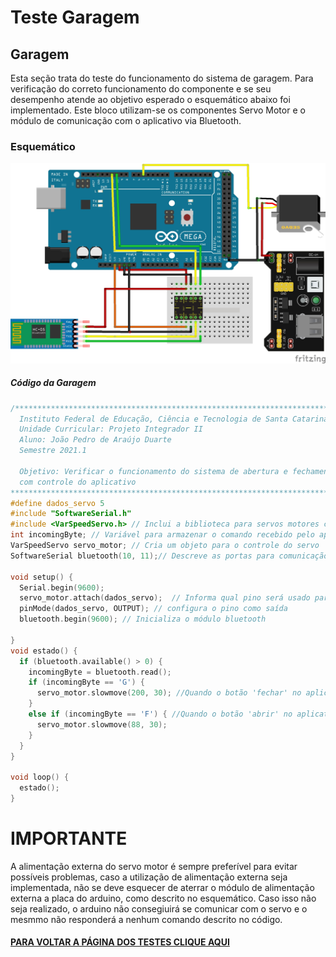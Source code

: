 # Teste Garagem

## Garagem

Esta seção trata do teste do funcionamento do sistema de garagem. Para verificação do correto funcionamento do componente e se seu desempenho atende ao objetivo esperado o esquemático abaixo foi implementado. Este bloco utilizam-se os componentes Servo Motor e o módulo de comunicação com o aplicativo via Bluetooth.

### Esquemático
<img src="./Imagens/garagem.jpg" width="1000">

##### Código da Garagem

~~~C++
/**********************************************************************************************************
  Instituto Federal de Educação, Ciência e Tecnologia de Santa Catarina-Campus Florianópolis
  Unidade Curricular: Projeto Integrador II
  Aluno: João Pedro de Araújo Duarte
  Semestre 2021.1

  Objetivo: Verificar o funcionamento do sistema de abertura e fechamento da garagem utilizando o servomotor
  com controle do aplicativo
************************************************************************************************************/
#define dados_servo 5
#include "SoftwareSerial.h"
#include <VarSpeedServo.h> // Inclui a biblioteca para servos motores com controle de velocidade da abertura
int incomingByte; // Variável para armazenar o comando recebido pelo aplicativo
VarSpeedServo servo_motor; // Cria um objeto para o controle do servo
SoftwareSerial bluetooth(10, 11);// Descreve as portas para comunicação serial entre o bluetooth e o arduino ordem RX, TX

void setup() {
  Serial.begin(9600);
  servo_motor.attach(dados_servo);  // Informa qual pino será usado para o servo declarado anteriormente
  pinMode(dados_servo, OUTPUT); // configura o pino como saída
  bluetooth.begin(9600); // Inicializa o módulo bluetooth

}
void estado() {
  if (bluetooth.available() > 0) {
    incomingByte = bluetooth.read();
    if (incomingByte == 'G') {
      servo_motor.slowmove(200, 30); //Quando o botão 'fechar' no aplicativo é pressionado o arduino recebe a variável 'G' e executa a tarefa
    }
    else if (incomingByte == 'F') { //Quando o botão 'abrir' no aplicativo é pressionado o arduino recebe a variável 'F' e executa a tarefa
      servo_motor.slowmove(88, 30);
    }
  }
}

void loop() {
  estado();
}
~~~
# IMPORTANTE
A alimentação externa do servo motor é sempre preferível para evitar possíveis problemas, caso a utilização de alimentação externa seja implementada, não se deve esquecer de aterrar o módulo de alimentação externa a placa do arduino, como descrito no esquemático. Caso isso não seja realizado, o arduino não consegiuirá se comunicar com o servo e o mesmmo não responderá a nenhum comando descrito no código.


 #### [PARA VOLTAR A PÁGINA DOS TESTES CLIQUE AQUI](https://github.com/jaojao7/pi2_jpad/blob/main/testes.md)

